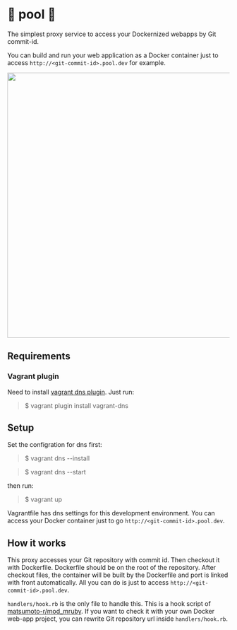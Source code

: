 🐳 pool 🐳
===

The simplest proxy service to access your Dockernized webapps by Git commit-id.

You can build and run your web application as a Docker container just to access
`http://<git-commit-id>.pool.dev` for example.

<p align="center">
<img src="https://raw.githubusercontent.com/wiki/mookjp/pool/images/architecture.png" width="600"/>
</p>


## Requirements

### Vagrant plugin

Need to install [vagrant dns plugin](https://github.com/BerlinVagrant/vagrant-dns). Just run:

> $ vagrant plugin install vagrant-dns

## Setup

Set the configration for dns first:

> $ vagrant dns --install

> $ vagrant dns --start

then run:

> $ vagrant up

Vagrantfile has dns settings for this development environment.
You can access your Docker container just to go `http://<git-commit-id>.pool.dev`.

## How it works

This proxy accesses your Git repository with commit id.
Then checkout it with Dockerfile. Dockerfile should be on the root of the
repository. After checkout files, the container will be built by the Dockerfile
and port is linked with front automatically. All you can do is just to access
`http://<git-commit-id>.pool.dev`.

`handlers/hook.rb` is the only file to handle this. This is a hook script of
[matsumoto-r/mod_mruby](https://github.com/matsumoto-r/mod_mruby).
If you want to check it with your own Docker web-app project, you can rewrite
Git repository url inside `handlers/hook.rb`.
